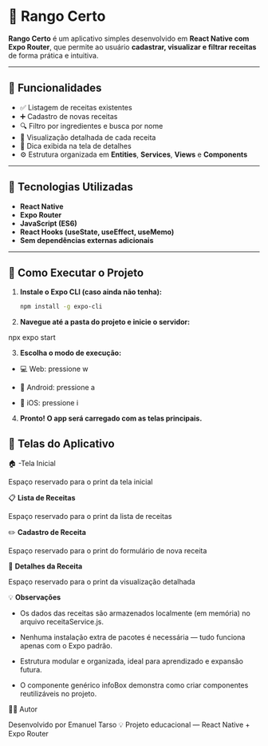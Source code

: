 # 🍳 Rango Certo

**Rango Certo** é um aplicativo simples desenvolvido em **React Native com Expo Router**, que permite ao usuário **cadastrar, visualizar e filtrar receitas** de forma prática e intuitiva.

---

## 📱 Funcionalidades

- ✅ Listagem de receitas existentes  
- ➕ Cadastro de novas receitas  
- 🔍 Filtro por ingredientes e busca por nome  
- 👀 Visualização detalhada de cada receita  
- 💬 Dica exibida na tela de detalhes  
- ⚙️ Estrutura organizada em **Entities**, **Services**, **Views** e **Components**

---

## 🧠 Tecnologias Utilizadas

- **React Native**
- **Expo Router**
- **JavaScript (ES6)**
- **React Hooks (useState, useEffect, useMemo)**
- **Sem dependências externas adicionais**

---

## 🚀 Como Executar o Projeto

1. **Instale o Expo CLI (caso ainda não tenha):**
   ```bash
   npm install -g expo-cli

2. **Navegue até a pasta do projeto e inicie o servidor:**

npx expo start


3. **Escolha o modo de execução:**

- 💻 Web: pressione w

- 🤖 Android: pressione a

- 🍎 iOS: pressione i

4. **Pronto! O app será carregado com as telas principais.**

## 🧩 Telas do Aplicativo

🏠 -Tela Inicial

Espaço reservado para o print da tela inicial

📋 **Lista de Receitas**

Espaço reservado para o print da lista de receitas

✏️ **Cadastro de Receita**

Espaço reservado para o print do formulário de nova receita

📖 **Detalhes da Receita**

Espaço reservado para o print da visualização detalhada

💡 **Observações**

- Os dados das receitas são armazenados localmente (em memória) no arquivo receitaService.js.

- Nenhuma instalação extra de pacotes é necessária — tudo funciona apenas com o Expo padrão.

- Estrutura modular e organizada, ideal para aprendizado e expansão futura.

- O componente genérico infoBox demonstra como criar componentes reutilizáveis no projeto.

👨‍💻 Autor

Desenvolvido por Emanuel Tarso 💡
Projeto educacional — React Native + Expo Router
